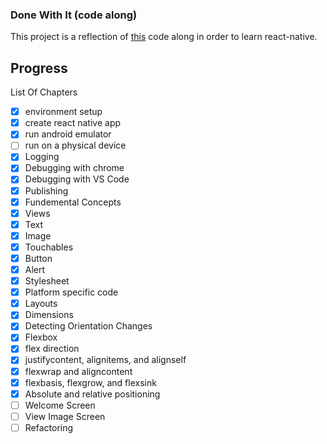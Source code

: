 ### Done With It (code along)
This project is a reflection of [this](https://www.youtube.com/watch?v=0-S5a0eXPoc&t=2246s) code along in order to learn react-native.

## Progress
List Of Chapters
- [x] environment setup
- [x] create react native app
- [x] run android emulator
- [ ] run on a physical device
- [x] Logging
- [x] Debugging with chrome
- [x] Debugging with VS Code
- [x] Publishing
- [x] Fundemental Concepts
- [x] Views
- [x] Text
- [x] Image
- [x] Touchables
- [x] Button
- [x] Alert
- [x] Stylesheet
- [x] Platform specific code
- [x] Layouts
- [x] Dimensions
- [x] Detecting Orientation Changes
- [x] Flexbox
- [x] flex direction
- [x] justifycontent, alignitems, and alignself
- [x] flexwrap and aligncontent
- [x] flexbasis, flexgrow, and flexsink
- [x] Absolute and relative positioning
- [ ] Welcome Screen
- [ ] View Image Screen
- [ ] Refactoring